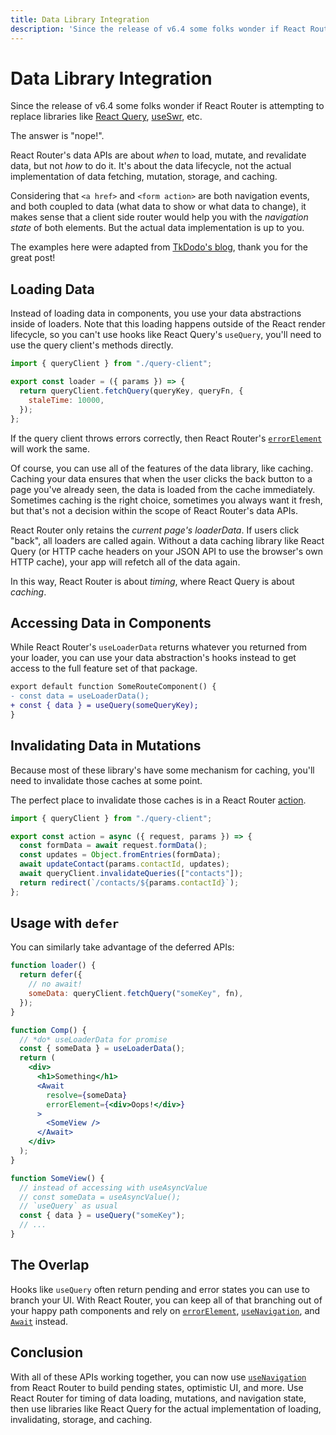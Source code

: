 ```yaml
---
title: Data Library Integration
description: 'Since the release of v6.4 some folks wonder if React Router is attempting to replace libraries like React Query.  The answer is "nope!".'
---
```


# Data Library Integration

Since the release of v6.4 some folks wonder if React Router is attempting to replace libraries like [React Query][react-query], [useSwr][useswr], etc.

The answer is "nope!".

React Router's data APIs are about _when_ to load, mutate, and revalidate data, but not _how_ to do it. It's about the data lifecycle, not the actual implementation of data fetching, mutation, storage, and caching.

Considering that `<a href>` and `<form action>` are both navigation events, and both coupled to data (what data to show or what data to change), it makes sense that a client side router would help you with the _navigation state_ of both elements. But the actual data implementation is up to you.

The examples here were adapted from [TkDodo's blog][tkdodo], thank you for the great post!

## Loading Data

Instead of loading data in components, you use your data abstractions inside of loaders. Note that this loading happens outside of the React render lifecycle, so you can't use hooks like React Query's `useQuery`, you'll need to use the query client's methods directly.

```jsx lines=[4]
import { queryClient } from "./query-client";

export const loader = ({ params }) => {
  return queryClient.fetchQuery(queryKey, queryFn, {
    staleTime: 10000,
  });
};
```

If the query client throws errors correctly, then React Router's [`errorElement`][errorelement] will work the same.

Of course, you can use all of the features of the data library, like caching. Caching your data ensures that when the user clicks the back button to a page you've already seen, the data is loaded from the cache immediately. Sometimes caching is the right choice, sometimes you always want it fresh, but that's not a decision within the scope of React Router's data APIs.

React Router only retains the _current page's loaderData_. If users click "back", all loaders are called again. Without a data caching library like React Query (or HTTP cache headers on your JSON API to use the browser's own HTTP cache), your app will refetch all of the data again.

In this way, React Router is about _timing_, where React Query is about _caching_.

## Accessing Data in Components

While React Router's `useLoaderData` returns whatever you returned from your loader, you can use your data abstraction's hooks instead to get access to the full feature set of that package.

```diff
export default function SomeRouteComponent() {
- const data = useLoaderData();
+ const { data } = useQuery(someQueryKey);
}
```

## Invalidating Data in Mutations

Because most of these library's have some mechanism for caching, you'll need to invalidate those caches at some point.

The perfect place to invalidate those caches is in a React Router [action][action].

```jsx lines=[7]
import { queryClient } from "./query-client";

export const action = async ({ request, params }) => {
  const formData = await request.formData();
  const updates = Object.fromEntries(formData);
  await updateContact(params.contactId, updates);
  await queryClient.invalidateQueries(["contacts"]);
  return redirect(`/contacts/${params.contactId}`);
};
```

## Usage with `defer`

You can similarly take advantage of the deferred APIs:

```jsx lines=[2,10,14,28]
function loader() {
  return defer({
    // no await!
    someData: queryClient.fetchQuery("someKey", fn),
  });
}

function Comp() {
  // *do* useLoaderData for promise
  const { someData } = useLoaderData();
  return (
    <div>
      <h1>Something</h1>
      <Await
        resolve={someData}
        errorElement={<div>Oops!</div>}
      >
        <SomeView />
      </Await>
    </div>
  );
}

function SomeView() {
  // instead of accessing with useAsyncValue
  // const someData = useAsyncValue();
  // `useQuery` as usual
  const { data } = useQuery("someKey");
  // ...
}
```

## The Overlap

Hooks like `useQuery` often return pending and error states you can use to branch your UI. With React Router, you can keep all of that branching out of your happy path components and rely on [`errorElement`][errorelement], [`useNavigation`][usenavigation], and [`Await`][await] instead.

## Conclusion

With all of these APIs working together, you can now use [`useNavigation`][usenavigation] from React Router to build pending states, optimistic UI, and more. Use React Router for timing of data loading, mutations, and navigation state, then use libraries like React Query for the actual implementation of loading, invalidating, storage, and caching.

[react-query]: https://tanstack.com/query/v4/
[useswr]: https://swr.vercel.app/
[errorelement]: ../route/error-element
[action]: ../route/action
[tkdodo]: https://tkdodo.eu/blog/react-query-meets-react-router
[usenavigation]: ../hooks/use-navigation
[await]: ../components/await
